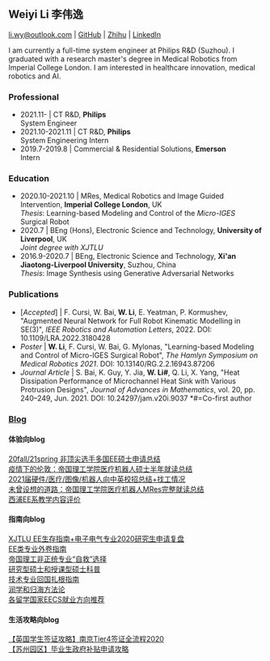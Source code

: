 ## Weiyi Li 李伟逸

li.wy@outlook.com | [GitHub](https://github.com/weiyi-li) | [Zhihu](https://www.zhihu.com/people/li-wei-yi-86-54) | [LinkedIn](https://www.linkedin.com/in/weiyi-li-b56aa116a)

I am currently a full-time system engineer at Philips R&D (Suzhou). I graduated with a research master's degree in Medical Robotics from Imperial College London. I am interested in healthcare innovation, medical robotics and AI.

### Professional

* 2021.11- | CT R&D, **Philips**  
System Engineer
* 2021.10-2021.11 | CT R&D, **Philips**  
System Engineering Intern
* 2019.7-2019.8 | Commercial & Residential Solutions, **Emerson**  
Intern

### Education

* 2020.10-2021.10 | MRes, Medical Robotics and Image Guided Intervention, **Imperial College London**, UK  
_Thesis_: Learning-based Modeling and Control of the _Micro-IGES_ Surgical Robot  
* 2020.7 | BEng (Hons), Electronic Science and Technology, **University of Liverpool**, UK  
_Joint degree with XJTLU_
* 2016.9-2020.7 | BEng, Electronic Science and Technology, **Xi'an Jiaotong-Liverpool University**, Suzhou, China  
_Thesis_: Image Synthesis using Generative Adversarial Networks

### Publications

* [_Accepted_] | F. Cursi, W. Bai, **W. Li**, E. Yeatman, P. Kormushev, "Augmented Neural Network for Full Robot Kinematic Modelling in SE(3)", _IEEE Robotics and Automation Letters_, 2022. DOI: 10.1109/LRA.2022.3180428  
* _Poster_ | **W. Li**, F. Cursi, W. Bai, G. Mylonas, "Learning-based Modeling and Control of Micro-IGES Surgical Robot", _The Hamlyn Symposium on Medical Robotics 2021_. DOI: 10.13140/RG.2.2.16943.87206  
* _Journal Article_ | S. Bai, K. Guy, Y. Jia, **W. Li#**, Q. Li, X. Yang, "Heat Dissipation Performance of Microchannel Heat Sink with Various Protrusion Designs", _Journal of Advances in Mathematics_, vol. 20, pp. 240–249, Jun. 2021. DOI: 10.24297/jam.v20i.9037
*#=Co-first author
### [Blog](https://weiyi-li.github.io/blog/)  
#### 体验向blog  
[20fall/21spring 非顶尖选手多国EE硕士申请总结](https://zhuanlan.zhihu.com/p/345559376)  
[疫情下的伦敦：帝国理工学院医疗机器人硕士半年就读总结](https://zhuanlan.zhihu.com/p/339570809)  
[2021届硬件/医疗/图像/机器人向中英校招总结+找工情况](https://zhuanlan.zhihu.com/p/379415341)  
[未曾设想的道路：帝国理工学院医疗机器人MRes完整就读总结](https://zhuanlan.zhihu.com/p/412703360)  
[西浦EE系教学内容评价](https://github.com/weiyi-li/blog/blob/master/Comments_on_XJTLU_EE_Teaching.md)  

#### 指南向blog
[XJTLU EE生存指南+电子电气专业2020研究生申请复盘](https://github.com/weiyi-li/blog/blob/master/XJTLU_EE_Guide%2B2020fall_Application.md)  
[EE类专业外卷指南](https://github.com/weiyi-li/blog/blob/master/EE_Outvolution_Guide.md)  
[帝国理工非正统专业“自救”选择](https://github.com/weiyi-li/blog/blob/master/ICL_Interdisciplinary_Program_Guide.md)  
[研究型硕士和授课型硕士科普](https://github.com/weiyi-li/blog/blob/master/Taught_and_Research_Master_Intro.md)  
[技术专业回国扎根指南](https://github.com/weiyi-li/blog/blob/master/Settledown_in_China_for_Tech.md)  
[润学和归海方法论](https://github.com/weiyi-li/blog/blob/master/Runology.md)  
[各留学国家EECS就业方向推荐](https://github.com/weiyi-li/blog/blob/master/EECS_Positions_in_Countries.md)  

#### 生活攻略向blog
[【英国学生签证攻略】南京Tier4签证全流程2020](https://github.com/weiyi-li/blog/blob/master/UK_Tier4_Visa_Tips.md)  
[【苏州园区】毕业生政府补贴申请攻略](https://github.com/weiyi-li/blog/blob/master/Gov_Allowance_Application.md)  

